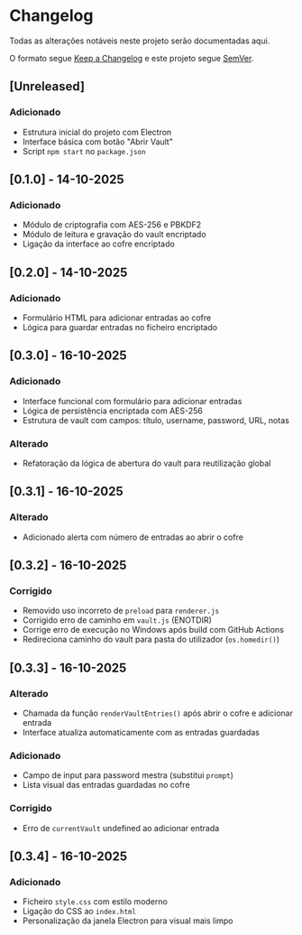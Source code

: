 # Changelog

Todas as alterações notáveis neste projeto serão documentadas aqui.

O formato segue [Keep a Changelog](https://keepachangelog.com/pt-BR/1.0.0/)
e este projeto segue [SemVer](https://semver.org/lang/pt-BR/).

## [Unreleased]

### Adicionado
- Estrutura inicial do projeto com Electron
- Interface básica com botão "Abrir Vault"
- Script `npm start` no `package.json`

## [0.1.0] - 14-10-2025

### Adicionado
- Módulo de criptografia com AES-256 e PBKDF2
- Módulo de leitura e gravação do vault encriptado
- Ligação da interface ao cofre encriptado

## [0.2.0] - 14-10-2025

### Adicionado
- Formulário HTML para adicionar entradas ao cofre
- Lógica para guardar entradas no ficheiro encriptado

## [0.3.0] - 16-10-2025

### Adicionado
- Interface funcional com formulário para adicionar entradas
- Lógica de persistência encriptada com AES-256
- Estrutura de vault com campos: título, username, password, URL, notas

### Alterado
- Refatoração da lógica de abertura do vault para reutilização global

## [0.3.1] - 16-10-2025

### Alterado
- Adicionado alerta com número de entradas ao abrir o cofre

## [0.3.2] - 16-10-2025

### Corrigido
- Removido uso incorreto de `preload` para `renderer.js`
- Corrigido erro de caminho em `vault.js` (ENOTDIR)
- Corrige erro de execução no Windows após build com GitHub Actions
- Redireciona caminho do vault para pasta do utilizador (`os.homedir()`)

## [0.3.3] - 16-10-2025

### Alterado
- Chamada da função `renderVaultEntries()` após abrir o cofre e adicionar entrada
- Interface atualiza automaticamente com as entradas guardadas

### Adicionado
- Campo de input para password mestra (substitui `prompt`)
- Lista visual das entradas guardadas no cofre

### Corrigido
- Erro de `currentVault` undefined ao adicionar entrada

## [0.3.4] - 16-10-2025

### Adicionado
- Ficheiro `style.css` com estilo moderno
- Ligação do CSS ao `index.html`
- Personalização da janela Electron para visual mais limpo



